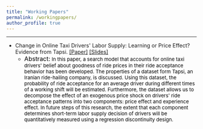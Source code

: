 ```yaml
---
title: "Working Papers"
permalink: /workingpapers/
author_profile: true
---
```


---

- Change in Online Taxi Drivers' Labor Supply: Learning or Price Effect? Evidence from Tapsi. [[Paper]](https://www.dropbox.com/s/j35pgr4ppfpy784/Peyman%20Shahidi%20-%20Proposal%202nd%20Draft.pdf?dl=0) [[Slides]](https://www.dropbox.com/s/2btm18pmsp6ieqx/Proposal%20Presentation.pdf?dl=0)
  - <font size="3" color="black">Abstract:</font> <font size="2" color="black">In this paper, a search model that accounts for online taxi drivers' belief about goodness of ride prices in their ride acceptance behavior has been developed. The properties of a dataset form Tapsi, an Iranian ride-hailing company, is discussed. Using this dataset, the probability of ride acceptance for an average driver during different times of a working shift will be estimated. Furthermore, the dataset allows us to decompose the effect of an exogenous price shock on drivers' ride acceptance patterns into two components: price effect and experience effect. In future steps of this research, the extent that each component determines short-term labor supply decision of drivers will be quantitatively measured using a regression discontinuity design.</font>
